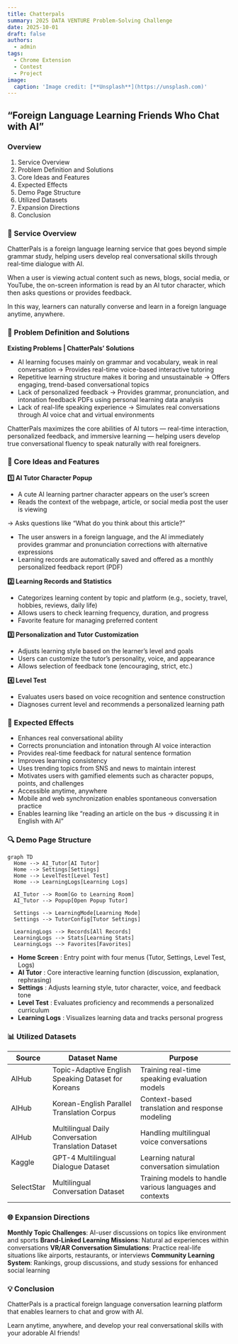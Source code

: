 ```yaml
---
title: Chatterpals
summary: 2025 DATA VENTURE Problem-Solving Challenge
date: 2025-10-01
draft: false
authors:
  - admin
tags:
  - Chrome Extension
  - Contest
  - Project
image:
  caption: 'Image credit: [**Unsplash**](https://unsplash.com)'
---
```


## “Foreign Language Learning Friends Who Chat with AI”

### Overview

1. Service Overview
2. Problem Definition and Solutions
3. Core Ideas and Features
4. Expected Effects
5. Demo Page Structure
6. Utilized Datasets
7. Expansion Directions
8. Conclusion

### 🎯 Service Overview
ChatterPals is a foreign language learning service that goes beyond simple grammar study, helping users develop real conversational skills through real-time dialogue with AI.

When a user is viewing actual content such as news, blogs, social media, or YouTube, the on-screen information is read by an AI tutor character, which then asks questions or provides feedback.

In this way, learners can naturally converse and learn in a foreign language anytime, anywhere.



### 🧩 Problem Definition and Solutions

**Existing Problems | ChatterPals’ Solutions**

- AI learning focuses mainly on grammar and vocabulary, weak in real conversation → Provides real-time voice-based interactive tutoring
- Repetitive learning structure makes it boring and unsustainable → Offers engaging, trend-based conversational topics
- Lack of personalized feedback → Provides grammar, pronunciation, and intonation feedback PDFs using personal learning data analysis
- Lack of real-life speaking experience → Simulates real conversations through AI voice chat and virtual environments

ChatterPals maximizes the core abilities of AI tutors — real-time interaction, personalized feedback, and immersive learning — helping users develop true conversational fluency to speak naturally with real foreigners.

### 🧠 Core Ideas and Features

**1️⃣ AI Tutor Character Popup**

- A cute AI learning partner character appears on the user’s screen
- Reads the context of the webpage, article, or social media post the user is viewing

→ Asks questions like “What do you think about this article?”
- The user answers in a foreign language, and the AI immediately provides grammar and pronunciation corrections with alternative expressions
- Learning records are automatically saved and offered as a monthly personalized feedback report (PDF)


**2️⃣ Learning Records and Statistics**

- Categorizes learning content by topic and platform (e.g., society, travel, hobbies, reviews, daily life)
- Allows users to check learning frequency, duration, and progress
- Favorite feature for managing preferred content


**3️⃣ Personalization and Tutor Customization**

- Adjusts learning style based on the learner’s level and goals
- Users can customize the tutor’s personality, voice, and appearance
- Allows selection of feedback tone (encouraging, strict, etc.)


**4️⃣ Level Test**

- Evaluates users based on voice recognition and sentence construction
- Diagnoses current level and recommends a personalized learning path


### 🚀 Expected Effects

- Enhances real conversational ability
- Corrects pronunciation and intonation through AI voice interaction
- Provides real-time feedback for natural sentence formation
- Improves learning consistency
- Uses trending topics from SNS and news to maintain interest
- Motivates users with gamified elements such as character popups, points, and challenges
- Accessible anytime, anywhere
- Mobile and web synchronization enables spontaneous conversation practice
- Enables learning like “reading an article on the bus → discussing it in English with AI”

### 🔍 Demo Page Structure

```mermaid
graph TD
  Home --> AI_Tutor[AI Tutor]
  Home --> Settings[Settings]
  Home --> LevelTest[Level Test]
  Home --> LearningLogs[Learning Logs]
  
  AI_Tutor --> Room[Go to Learning Room]
  AI_Tutor --> Popup[Open Popup Tutor]
  
  Settings --> LearningMode[Learning Mode]
  Settings --> TutorConfig[Tutor Settings]
  
  LearningLogs --> Records[All Records]
  LearningLogs --> Stats[Learning Stats]
  LearningLogs --> Favorites[Favorites]
```

- **Home Screen** : Entry point with four menus (Tutor, Settings, Level Test, Logs)
- **AI Tutor** : Core interactive learning function (discussion, explanation, rephrasing)
- **Settings** : Adjusts learning style, tutor character, voice, and feedback tone
- **Level Test** : Evaluates proficiency and recommends a personalized curriculum
- **Learning Logs** : Visualizes learning data and tracks personal progress



### 📊 Utilized Datasets


| Source     | Dataset Name                                        | Purpose                                                  |
| ---------- | --------------------------------------------------- | -------------------------------------------------------- |
| AIHub      | Topic-Adaptive English Speaking Dataset for Koreans | Training real-time speaking evaluation models            |
| AIHub      | Korean-English Parallel Translation Corpus          | Context-based translation and response modeling          |
| AIHub      | Multilingual Daily Conversation Translation Dataset | Handling multilingual voice conversations                |
| Kaggle     | GPT-4 Multilingual Dialogue Dataset                 | Learning natural conversation simulation                 |
| SelectStar | Multilingual Conversation Dataset                   | Training models to handle various languages and contexts |



### 🌐 Expansion Directions

**Monthly Topic Challenges**: AI-user discussions on topics like environment and sports
**Brand-Linked Learning Missions**: Natural ad experiences within conversations
**VR/AR Conversation Simulations**: Practice real-life situations like airports, restaurants, or interviews
**Community Learning System**: Rankings, group discussions, and study sessions for enhanced social learning


### 💡 Conclusion

ChatterPals is a practical foreign language conversation learning platform that enables learners to chat and grow with AI.

Learn anytime, anywhere, and develop your real conversational skills with your adorable AI friends!